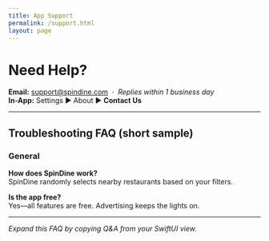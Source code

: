 ```yaml
---
title: App Support
permalink: /support.html
layout: page
---
```


# Need Help?

**Email:** <support@spindine.com> &nbsp;·&nbsp; *Replies within 1 business day*  
**In-App:** Settings ▶ About ▶ **Contact Us**

---

## Troubleshooting FAQ (short sample)

### General
**How does SpinDine work?**  
SpinDine randomly selects nearby restaurants based on your filters.

**Is the app free?**  
Yes—all features are free. Advertising keeps the lights on.

---

<i>Expand this FAQ by copying Q&A from your SwiftUI view.</i>

